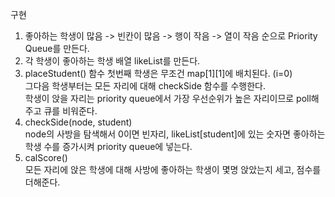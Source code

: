 구현
</br>
1. 좋아하는 학생이 많음 -> 빈칸이 많음 -> 행이 작음 -> 열이 작음 순으로 Priority Queue를 만든다.
2. 각 학생이 좋아하는 학생 배열 likeList를 만든다.
3. placeStudent() 함수
첫번째 학생은 무조건 map[1][1]에 배치된다. (i=0)</br>
그다음 학생부터는 모든 자리에 대해 checkSide 함수를 수행한다.</br>
학생이 앉을 자리는 priority queue에서 가장 우선순위가 높은 자리이므로 poll해주고 큐를 비워준다.</br>
4. checkSide(node, student)</br>
node의 사방을 탐색해서 0이면 빈자리, likeList[student]에 있는 숫자면 좋아하는 학생 수를 증가시켜 priority queue에 넣는다.</br>
5. calScore()</br>
모든 자리에 앉은 학생에 대해 사방에 좋아하는 학생이 몇명 앉았는지 세고, 점수를 더해준다.
